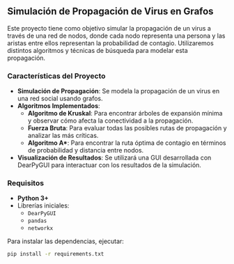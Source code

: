 ## Simulación de Propagación de Virus en Grafos

Este proyecto tiene como objetivo simular la propagación de un virus a través de una red de nodos, donde cada nodo representa una persona y las aristas entre ellos representan la probabilidad de contagio. Utilizaremos distintos algoritmos y técnicas de búsqueda para modelar esta propagación.

### Características del Proyecto

- **Simulación de Propagación**: Se modela la propagación de un virus en una red social usando grafos.
- **Algoritmos Implementados**:
  - **Algoritmo de Kruskal**: Para encontrar árboles de expansión mínima y observar cómo afecta la conectividad a la propagación.
  - **Fuerza Bruta**: Para evaluar todas las posibles rutas de propagación y analizar las más críticas.
  - **Algoritmo A\***: Para encontrar la ruta óptima de contagio en términos de probabilidad y distancia entre nodos.
- **Visualización de Resultados**: Se utilizará una GUI desarrollada con DearPyGUI para interactuar con los resultados de la simulación.


### Requisitos

- **Python 3+**
- Librerías iniciales:
  - `DearPyGUI`
  - `pandas`
  - `networkx`

Para instalar las dependencias, ejecutar:
```bash
pip install -r requirements.txt
